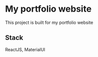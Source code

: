 # My portfolio website

This project is built for my portfolio website

## Stack

ReactJS, MaterialUI
